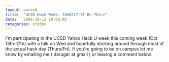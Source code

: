 ```yaml
---
layout: parand
title:  "UCSD Hack Week: I&#8217;ll Be There"
date:   2008-10-12 10:00:00
categories: stddev
---
```

I'm participating in the UCSD Yahoo Hack U week this coming week \(Oct 13th-17th\) with a talk on Wed and hopefully sticking around through most of the actual hack day \(Thurs/Fri\). If you're going to be on campus let me know by emailing me \( darugar at gmail \) or leaving a comment below.

